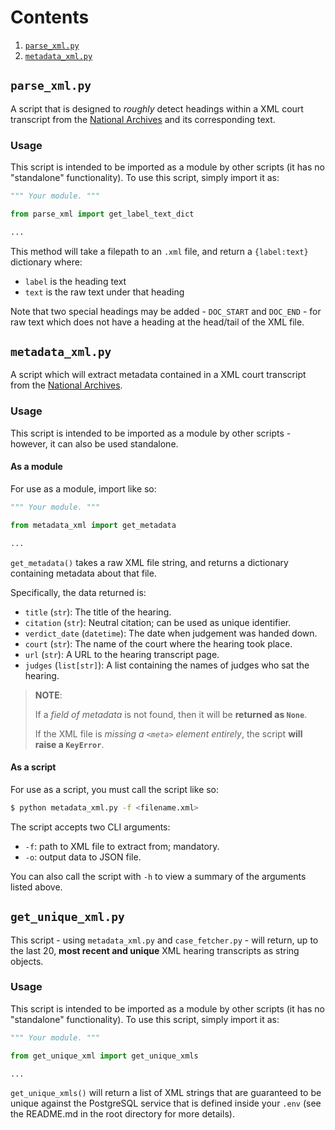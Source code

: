 # Contents
1. [`parse_xml.py`](#parse_xmlpy)
2. [`metadata_xml.py`](#metadata_xmlpy)

## `parse_xml.py`

A script that is designed to _roughly_ detect headings within a XML court transcript from the [National Archives](https://caselaw.nationalarchives.gov.uk/) and its corresponding text.

### Usage

This script is intended to be imported as a module by other scripts (it has no "standalone" functionality). To use this script, simply import it as:

```python
""" Your module. """

from parse_xml import get_label_text_dict

...
```

This method will take a filepath to an `.xml` file, and return a `{label:text}` dictionary where:
- `label` is the heading text
- `text` is the raw text under that heading

Note that two special headings may be added - `DOC_START` and `DOC_END` - for raw text which does not have a heading at the head/tail of the XML file.

## `metadata_xml.py`

A script which will extract metadata contained in a XML court transcript from the [National Archives](https://caselaw.nationalarchives.gov.uk/).

### Usage

This script is intended to be imported as a module by other scripts - however, it can also be used standalone.

#### As a module

For use as a module, import like so:

```python
""" Your module. """

from metadata_xml import get_metadata

...
```

`get_metadata()` takes a raw XML file string, and returns a dictionary containing metadata about that file.

Specifically, the data returned is:
- `title` (`str`): The title of the hearing.
- `citation` (`str`): Neutral citation; can be used as unique identifier.
- `verdict_date` (`datetime`): The date when judgement was handed down.
- `court` (`str`): The name of the court where the hearing took place.
- `url` (`str`): A URL to the hearing transcript page.
- `judges` (`list[str]`): A list containing the names of judges who sat the hearing.

> **NOTE**:
>
> If a _field of metadata_ is not found, then it will be **returned as `None`**.
>
> If the XML file is _missing a `<meta>` element entirely_, the script **will raise a `KeyError`**.

#### As a script

For use as a script, you must call the script like so:

```bash
$ python metadata_xml.py -f <filename.xml>
```

The script accepts two CLI arguments:

- `-f`: path to XML file to extract from; mandatory.
- `-o`: output data to JSON file.

You can also call the script with `-h` to view a summary of the arguments listed above.

## `get_unique_xml.py`

This script - using `metadata_xml.py` and `case_fetcher.py` - will return, up to the last 20, **most recent and unique** XML hearing transcripts as string objects.

### Usage

This script is intended to be imported as a module by other scripts (it has no "standalone" functionality). To use this script, simply import it as:

```python
""" Your module. """

from get_unique_xml import get_unique_xmls

...
```

`get_unique_xmls()` will return a list of XML strings that are guaranteed to be unique against the PostgreSQL service that is defined inside your `.env` (see the README.md in the root directory for more details).